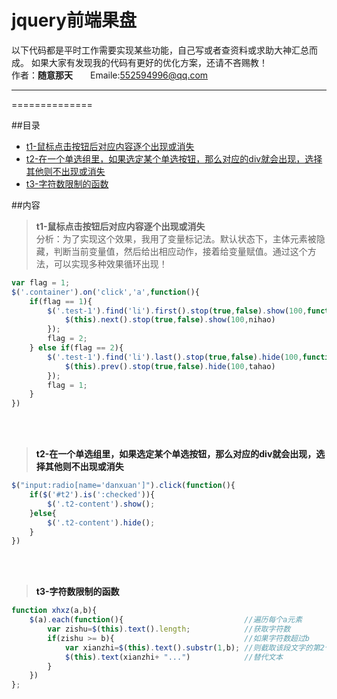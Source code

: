 jquery前端果盘
==============
以下代码都是平时工作需要实现某些功能，自己写或者查资料或求助大神汇总而成。
如果大家有发现我的代码有更好的优化方案，还请不吝赐教！<br>作者：**随意那天**　　Emaile:552594996@qq.com
****
==============

##目录
* [t1-鼠标点击按钮后对应内容逐个出现或消失](#t1)
* [t2-在一个单选组里，如果选定某个单选按钮，那么对应的div就会出现，选择其他则不出现或消失](#t2)
* [t3-字符数限制的函数](#t3)

##内容
><b id="t1">t1-鼠标点击按钮后对应内容逐个出现或消失</b><br>
分析：为了实现这个效果，我用了变量标记法。默认状态下，主体元素被隐藏，判断当前变量值，然后给出相应动作，接着给变量赋值。通过这个方法，可以实现多种效果循环出现！

```javascript
var flag = 1;
$('.container').on('click','a',function(){
    if(flag == 1){
        $('.test-1').find('li').first().stop(true,false).show(100,function nihao(){
            $(this).next().stop(true,false).show(100,nihao)
        });
        flag = 2;
    } else if(flag == 2){
        $('.test-1').find('li').last().stop(true,false).hide(100,function tahao(){
            $(this).prev().stop(true,false).hide(100,tahao)
        });
        flag = 1;
    }
})
```
<br><br>
><a name="t2"/> **t2-在一个单选组里，如果选定某个单选按钮，那么对应的div就会出现，选择其他则不出现或消失**

```javascript
$("input:radio[name='danxuan']").click(function(){
    if($('#t2').is(':checked')){
        $('.t2-content').show();
    }else{
        $('.t2-content').hide();
    }
})
```
<br><br>
><a name="t3"/> **t3-字符数限制的函数**

```javascript
function xhxz(a,b){
    $(a).each(function(){                           //遍历每个a元素
        var zishu=$(this).text().length;            //获取字符数
        if(zishu >= b){                             //如果字符数超过b
            var xianzhi=$(this).text().substr(1,b); //则截取该段文字的第2个字到第b个字（包含边界）之间的文本
            $(this).text(xianzhi+ "...")            //替代文本
        }
    })
};
```
